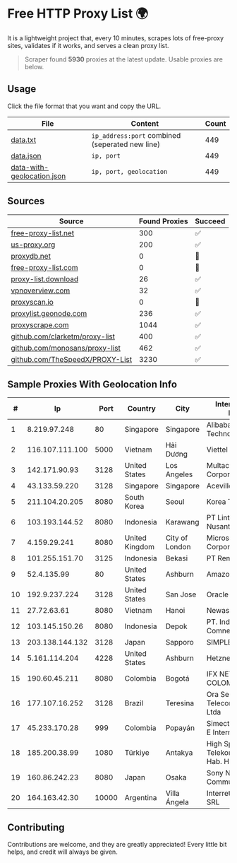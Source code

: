 
# Free HTTP Proxy List 🌍

It is a lightweight project that, every 10 minutes, scrapes lots of free-proxy sites, validates if it works, and serves a clean proxy list.


> Scraper found **5930** proxies at the latest update. Usable proxies are below.

## Usage

Click the file format that you want and copy the URL.


|File|Content|Count|
|----|-------|-----|
|[data.txt](https://raw.githubusercontent.com/themiralay/Proxy-List-World/master/data.txt)|`ip_address:port` combined (seperated new line)|449|
|[data.json](https://raw.githubusercontent.com/themiralay/Proxy-List-World/master/data.json)|`ip, port`|449|
|[data-with-geolocation.json](https://raw.githubusercontent.com/themiralay/Proxy-List-World/master/data-with-geolocation.json)|`ip, port, geolocation`|449|

## Sources

|Source|Found Proxies|Succeed|
|------|-------------|-------|
|[free-proxy-list.net](https://free-proxy-list.net)|300|✅|
|[us-proxy.org](https://www.us-proxy.org)|200|✅|
|[proxydb.net](http://proxydb.net)|0|🚫|
|[free-proxy-list.com](https://free-proxy-list.com/?page=&port=&type%5B%5D=http&type%5B%5D=https&up_time=0&search=Search)|0|🚫|
|[proxy-list.download](https://www.proxy-list.download/HTTP)|26|✅|
|[vpnoverview.com](https://vpnoverview.com/privacy/anonymous-browsing/free-proxy-servers)|32|✅|
|[proxyscan.io](https://www.proxyscan.io)|0|🚫|
|[proxylist.geonode.com](https://proxylist.geonode.com/api/proxy-list?limit=300&page=1&sort_by=lastChecked&sort_type=desc&protocols=http,https)|236|✅|
|[proxyscrape.com](https://api.proxyscrape.com/v2/?request=displayproxies&protocol=http&timeout=10000&country=all&ssl=all&anonymity=all)|1044|✅|
|[github.com/clarketm/proxy-list](https://raw.githubusercontent.com/clarketm/proxy-list/master/proxy-list-raw.txt)|400|✅|
|[github.com/monosans/proxy-list](https://raw.githubusercontent.com/monosans/proxy-list/main/proxies/http.txt)|462|✅|
|[github.com/TheSpeedX/PROXY-List](https://raw.githubusercontent.com/TheSpeedX/PROXY-List/master/http.txt)|3230|✅|


## Sample Proxies With Geolocation Info

|#|Ip|Port|Country|City|Internet Service Provider|
|-|--|----|-------|----|-------------------------|
|1|8.219.97.248|80|Singapore|Singapore|Alibaba (US) Technology Co., Ltd.|
|2|116.107.111.100|5000|Vietnam|Hải Dương|Viettel Corporation|
|3|142.171.90.93|3128|United States|Los Angeles|Multacom Corporation|
|4|43.133.59.220|3128|Singapore|Singapore|Aceville Pte.ltd|
|5|211.104.20.205|8080|South Korea|Seoul|Korea Telecom|
|6|103.193.144.52|8080|Indonesia|Karawang|PT Lintas Jaringan Nusantara|
|7|4.159.29.241|8080|United Kingdom|City of London|Microsoft Corporation|
|8|101.255.151.70|3125|Indonesia|Bekasi|PT Remala Abadi|
|9|52.4.135.99|80|United States|Ashburn|Amazon.com, Inc.|
|10|192.9.237.224|3128|United States|San Jose|Oracle Corporation|
|11|27.72.63.61|8080|Vietnam|Hanoi|Newass2011xDSLHN|
|12|103.145.150.26|8080|Indonesia|Depok|PT. Indonesia Comnets Plus|
|13|203.138.144.132|3128|Japan|Sapporo|SIMPLEIA|
|14|5.161.114.204|4228|United States|Ashburn|Hetzner Online GmbH|
|15|190.60.45.211|8080|Colombia|Bogotá|IFX NETWORKS COLOMBIA|
|16|177.107.16.252|3128|Brazil|Teresina|Ora Servicos de Telecomunicacoes Ltda|
|17|45.233.170.28|999|Colombia|Popayán|Simect Group Redes E Internet S.A.S|
|18|185.200.38.99|1080|Türkiye|Antakya|High Speed Telekomunikasyon ve Hab. Hiz. Ltd. Sti.|
|19|160.86.242.23|8080|Japan|Osaka|Sony Network Communications Inc|
|20|164.163.42.30|10000|Argentina|Villa Ángela|Interret Villa Angela SRL|



## Contributing

Contributions are welcome, and they are greatly appreciated! Every
little bit helps, and credit will always be given.

